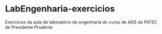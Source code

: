 # LabEngenharia-exercicios
Exercícios da aula de laboratório de engenharia do curso de ADS da FATEC de Presidente Prudente
